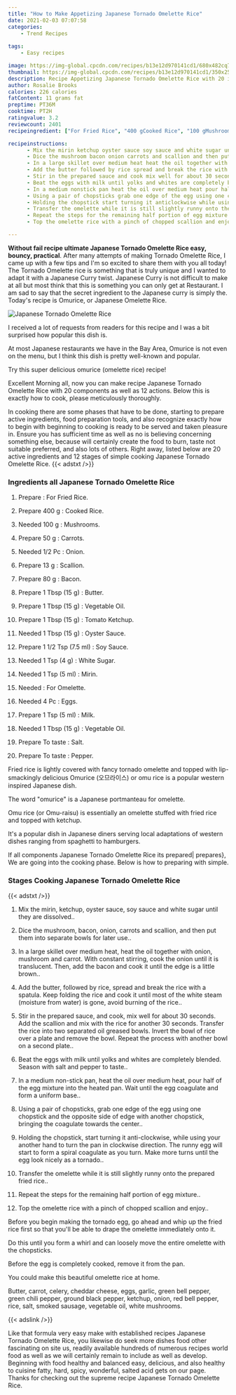 ```yaml
---
title: "How to Make Appetizing Japanese Tornado Omelette Rice"
date: 2021-02-03 07:07:58
categories:
    - Trend Recipes
    
tags:
    - Easy recipes

image: https://img-global.cpcdn.com/recipes/b13e12d970141cd1/680x482cq70/japanese-tornado-omelette-rice-recipe-main-photo.jpg
thumbnail: https://img-global.cpcdn.com/recipes/b13e12d970141cd1/350x250cq70/japanese-tornado-omelette-rice-recipe-main-photo.jpg
description: Recipe Appetizing Japanese Tornado Omelette Rice with 20 ingredients and 12 stages of easy cooking.
author: Rosalie Brooks
calories: 226 calories
fatContent: 11 grams fat
preptime: PT36M
cooktime: PT2H
ratingvalue: 3.2
reviewcount: 2401
recipeingredient: ["For Fried Rice", "400 gCooked Rice", "100 gMushrooms", "50 gCarrots", "1/2 PcOnion", "13 gScallion", "80 gBacon", "1 Tbsp (15 g)Butter", "1 Tbsp (15 g)Vegetable Oil", "1 Tbsp (15 g)Tomato Ketchup", "1 Tbsp (15 g)Oyster Sauce", "1 1/2 Tsp (7.5 ml)Soy Sauce", "1 Tsp (4 g)White Sugar", "1 Tsp (5 ml)Mirin", "For Omelette", "4 PcEggs", "1 Tsp (5 ml)Milk", "1 Tbsp (15 g)Vegetable Oil", "To tasteSalt", "To tastePepper"]

recipeinstructions: 
      - Mix the mirin ketchup oyster sauce soy sauce and white sugar until they are dissolved 
      - Dice the mushroom bacon onion carrots and scallion and then put them into separate bowls for later use 
      - In a large skillet over medium heat heat the oil together with onion mushroom and carrot With constant stirring cook the onion until it is translucent Then add the bacon and cook it until the edge is a little brown 
      - Add the butter followed by rice spread and break the rice with a spatula Keep folding the rice and cook it until most of the white steam moisture from water is gone avoid burning of the rice 
      - Stir in the prepared sauce and cook mix well for about 30 seconds Add the scallion and mix with the rice for another 30 seconds Transfer the rice into two separated oil greased bowls Invert the bowl of rice over a plate and remove the bowl Repeat the process with another bowl on a second plate 
      - Beat the eggs with milk until yolks and whites are completely blended Season with salt and pepper to taste 
      - In a medium nonstick pan heat the oil over medium heat pour half of the egg mixture into the heated pan Wait until the egg coagulate and form a uniform base 
      - Using a pair of chopsticks grab one edge of the egg using one chopstick and the opposite side of edge with another chopstick bringing the coagulate towards the center 
      - Holding the chopstick start turning it anticlockwise while using your another hand to turn the pan in clockwise direction The runny egg will start to form a spiral coagulate as you turn Make more turns until the egg look nicely as a tornado 
      - Transfer the omelette while it is still slightly runny onto the prepared fried rice 
      - Repeat the steps for the remaining half portion of egg mixture 
      - Top the omelette rice with a pinch of chopped scallion and enjoy

---
```




**Without fail recipe ultimate Japanese Tornado Omelette Rice easy, bouncy, practical**. After many attempts of making Tornado Omelette Rice, I came up with a few tips and I&#39;m so excited to share them with you all today! The Tornado Omelette rice is something that is truly unique and I wanted to adapt it with a Japanese Curry twist. Japanese Curry is not difficult to make at all but most think that this is something you can only get at Restaurant. I am sad to say that the secret ingredient to the Japanese curry is simply the. Today&#39;s recipe is Omurice, or Japanese Omelette Rice.


![Japanese Tornado Omelette Rice](https://img-global.cpcdn.com/recipes/b13e12d970141cd1/680x482cq70/japanese-tornado-omelette-rice-recipe-main-photo.jpg "Japanese Tornado Omelette Rice")



I received a lot of requests from readers for this recipe and I was a bit surprised how popular this dish is.

At most Japanese restaurants we have in the Bay Area, Omurice is not even on the menu, but I think this dish is pretty well-known and popular.

Try this super delicious omurice (omelette rice) recipe!


Excellent Morning all, now you can make recipe Japanese Tornado Omelette Rice with 20 components as well as 12 actions. Below this is exactly how to cook, please meticulously thoroughly.

In cooking there are some phases that have to be done, starting to prepare active ingredients, food preparation tools, and also recognize exactly how to begin with beginning to cooking is ready to be served and taken pleasure in. Ensure you has sufficient time as well as no is believing concerning something else, because will certainly create the food to burn, taste not suitable preferred, and also lots of others. Right away, listed below are 20 active ingredients and 12 stages of simple cooking Japanese Tornado Omelette Rice.
{{< adstxt />}}

### Ingredients all Japanese Tornado Omelette Rice


1. Prepare  : For Fried Rice.

1. Prepare 400 g : Cooked Rice.

1. Needed 100 g : Mushrooms.

1. Prepare 50 g : Carrots.

1. Needed 1/2 Pc : Onion.

1. Prepare 13 g : Scallion.

1. Prepare 80 g : Bacon.

1. Prepare 1 Tbsp (15 g) : Butter.

1. Prepare 1 Tbsp (15 g) : Vegetable Oil.

1. Prepare 1 Tbsp (15 g) : Tomato Ketchup.

1. Needed 1 Tbsp (15 g) : Oyster Sauce.

1. Prepare 1 1/2 Tsp (7.5 ml) : Soy Sauce.

1. Needed 1 Tsp (4 g) : White Sugar.

1. Needed 1 Tsp (5 ml) : Mirin.

1. Needed  : For Omelette.

1. Needed 4 Pc : Eggs.

1. Prepare 1 Tsp (5 ml) : Milk.

1. Needed 1 Tbsp (15 g) : Vegetable Oil.

1. Prepare To taste : Salt.

1. Prepare To taste : Pepper.


Fried rice is lightly covered with fancy tornado omelette and topped with lip-smackingly delicious Omurice (오므라이스) or omu rice is a popular western inspired Japanese dish.

The word &#34;omurice&#34; is a Japanese portmanteau for omelette.

Omu rice (or Omu-raisu) is essentially an omelette stuffed with fried rice and topped with ketchup.

It&#39;s a popular dish in Japanese diners serving local adaptations of western dishes ranging from spaghetti to hamburgers.


If all components Japanese Tornado Omelette Rice its prepared| prepares}, We are going into the cooking phase. Below is how to preparing with simple.

### Stages Cooking Japanese Tornado Omelette Rice

{{< adstxt />}}


1. Mix the mirin, ketchup, oyster sauce, soy sauce and white sugar until they are dissolved..



1. Dice the mushroom, bacon, onion, carrots and scallion, and then put them into separate bowls for later use..



1. In a large skillet over medium heat, heat the oil together with onion, mushroom and carrot. With constant stirring, cook the onion until it is translucent. Then, add the bacon and cook it until the edge is a little brown..



1. Add the butter, followed by rice, spread and break the rice with a spatula. Keep folding the rice and cook it until most of the white steam (moisture from water) is gone, avoid burning of the rice..



1. Stir in the prepared sauce, and cook, mix well for about 30 seconds. Add the scallion and mix with the rice for another 30 seconds. Transfer the rice into two separated oil greased bowls. Invert the bowl of rice over a plate and remove the bowl. Repeat the process with another bowl on a second plate..



1. Beat the eggs with milk until yolks and whites are completely blended. Season with salt and pepper to taste..



1. In a medium non-stick pan, heat the oil over medium heat, pour half of the egg mixture into the heated pan. Wait until the egg coagulate and form a uniform base..



1. Using a pair of chopsticks, grab one edge of the egg using one chopstick and the opposite side of edge with another chopstick, bringing the coagulate towards the center..



1. Holding the chopstick, start turning it anti-clockwise, while using your another hand to turn the pan in clockwise direction. The runny egg will start to form a spiral coagulate as you turn. Make more turns until the egg look nicely as a tornado..



1. Transfer the omelette while it is still slightly runny onto the prepared fried rice..



1. Repeat the steps for the remaining half portion of egg mixture..



1. Top the omelette rice with a pinch of chopped scallion and enjoy..




Before you begin making the tornado egg, go ahead and whip up the fried rice first so that you&#39;ll be able to drape the omelette immediately onto it.

Do this until you form a whirl and can loosely move the entire omelette with the chopsticks.

Before the egg is completely cooked, remove it from the pan.

You could make this beautiful omelette rice at home.

Butter, carrot, celery, cheddar cheese, eggs, garlic, green bell pepper, green chili pepper, ground black pepper, ketchup, onion, red bell pepper, rice, salt, smoked sausage, vegetable oil, white mushrooms.


{{< adslink />}}

Like that formula very easy make with established recipes Japanese Tornado Omelette Rice, you likewise do seek more dishes food other fascinating on site us, readily available hundreds of numerous recipes world food as well as we will certainly remain to include as well as develop. Beginning with food healthy and balanced easy, delicious, and also healthy to cuisine fatty, hard, spicy, wonderful, salted acid gets on our page. Thanks for checking out the supreme recipe Japanese Tornado Omelette Rice.

